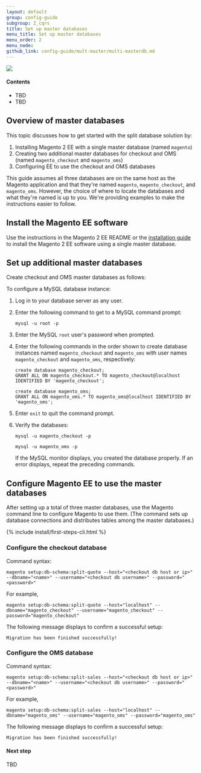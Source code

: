 ```yaml
---
layout: default
group: config-guide
subgroup: Z_cqrs
title: Set up master databases
menu_title: Set up master databases
menu_order: 2
menu_node: 
github_link: config-guide/mult-master/multi-masterdb.md
---
```


<img src="{{ site.baseurl }}common/images/ee-only_large.png">

#### Contents
*	TBD
*	TBD

<h2 id="config-ee-multidb-master-over">Overview of master databases</h2>
This topic discusses how to get started with the split database solution by:

1.	Installing Magento 2 EE with a single master database (named `magento`)
2.	Creating two additional master databases for checkout and OMS (named `magento_checkout` and `magento_oms`)
2.	Configuring EE to use the checkout and OMS databases 

<div class="bs-callout bs-callout-info" id="info">
<span class="glyphicon-class">
  <p>This guide assumes all three databases are on the same host as the Magento application and that they're named <code>magento</code>, <code>magento_checkout</code>, and <code>magento_oms</code>. However, the choice of where to locate the databases and what they're named is up to you. We're providing examples to make the instructions easier to follow.</p></span>
</div>

<h2 id="config-ee-multidb-master-install">Install the Magento EE software</h2>
Use the instructions in the Magento 2 EE README or the <a href="{{ site.gdeurl }}install-gde/bk-install-guide.html">installation guide</a> to install the Magento 2 EE software using a single master database.

<h2 id="config-ee-multidb-master-masters">Set up additional master databases</h2>
Create checkout and OMS master databases as follows:

To configure a MySQL database instance:

1.	Log in to your database server as any user.
2.	Enter the following command to get to a MySQL command prompt:

		mysql -u root -p

3.	Enter the MySQL `root` user's password when prompted.
4.	Enter the following commands in the order shown to create database instances named `magento_checkout` and `magento_oms` with user names `magento_checkout` and `magento_oms`, respectively:

		create database magento_checkout;
		GRANT ALL ON magento_checkout.* TO magento_checkout@localhost IDENTIFIED BY 'magento_checkout';

		create database magento_oms;
		GRANT ALL ON magento_oms.* TO magento_oms@localhost IDENTIFIED BY 'magento_oms';

5.	Enter `exit` to quit the command prompt.

6.	Verify the databases:

		mysql -u magento_checkout -p

		mysql -u magento_oms -p

	If the MySQL monitor displays, you created the database properly. If an error displays, repeat the preceding commands.

<h2 id="config-ee-multidb-master-cli">Configure Magento EE to use the master databases</h2>
After setting up a total of three master databases, use the Magento command line to configure Magento to use them. (The command sets up database connections and distributes tables among the master databases.)

{% include install/first-steps-cli.html %}

<h3 id="config-ee-multidb-master-cli-check">Configure the checkout database</h3>
Command syntax:

	magento setup:db-schema:split-quote --host="<checkout db host or ip>" --dbname="<name>" --username="<checkout db username>" --password="<password>"

For example,

	magento setup:db-schema:split-quote --host="localhost" --dbname="magento_checkout" --username="magento_checkout" --password="magento_checkout"

The following message displays to confirm a successful setup:

	Migration has been finished successfully!

<h3 id="config-ee-multidb-master-cli-oms">Configure the OMS database</h3>
Command syntax:

	magento setup:db-schema:split-sales --host="<checkout db host or ip>" --dbname="<name>" --username="<checkout db username>" --password="<password>"

For example,

	magento setup:db-schema:split-sales --host="localhost" --dbname="magento_oms" --username="magento_oms" --password="magento_oms"

The following message displays to confirm a successful setup:

	Migration has been finished successfully!

#### Next step
TBD
